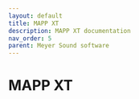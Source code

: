 ```yaml
---
layout: default
title: MAPP XT
description: MAPP XT documentation
nav_order: 5
parent: Meyer Sound software
---
```


# MAPP XT